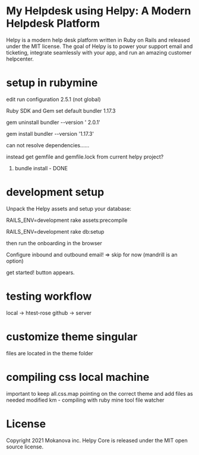 My Helpdesk using Helpy: A Modern Helpdesk Platform
====================================

Helpy is a modern help desk platform written in Ruby on Rails and released under the MIT license.  The goal of Helpy is to power your support email and ticketing, integrate seamlessly with your app, and run an amazing customer helpcenter.

setup in rubymine
====
edit run configuration 2.5.1 (not global)

Ruby SDK and Gem set default bundler 1.17.3

gem uninstall bundler  --version ' 2.0.1'

gem install bundler --version '1.17.3'

can not resolve dependencies......

instead get gemfile and gemfile.lock from current helpy project?

1) bundle install - DONE

development setup
===================
Unpack the Helpy assets and setup your database:

RAILS_ENV=development rake assets:precompile

RAILS_ENV=development rake db:setup

then run the onboarding in the browser

Configure inbound and outbound email! => skip for now (mandrill is an option)

get started! button appears.



testing workflow
====
local -> htest-rose github -> server

customize theme singular
======================
files are located in the theme folder

compiling css local machine
======
important to keep all.css.map pointing on the correct theme and add files as needed
modified km - compiling with ruby mine tool file watcher


License
=======
Copyright 2021 Mokanova inc.
Helpy Core is released under the MIT open source license.